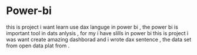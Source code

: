 # Power-bi
this is project i want learn use dax languge in power bi , the power bi is important tool in dats anlysis , for my i have slills in power bi this is project i was want create amazing dashborad and i wrote dax sentence , the data set from open data plat from .  
